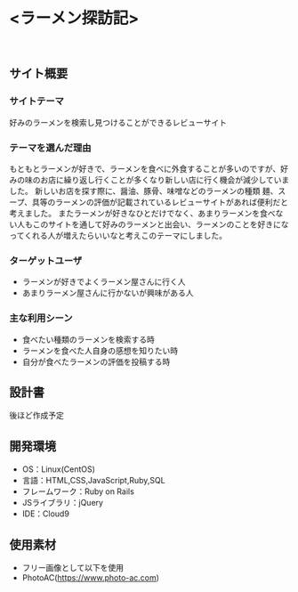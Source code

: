 # <ラーメン探訪記>
​
## サイト概要
### サイトテーマ
好みのラーメンを検索し見つけることができるレビューサイト
​
### テーマを選んだ理由
もともとラーメンが好きで、ラーメンを食べに外食することが多いのですが、好みの味のお店に繰り返し行くことが多くなり新しい店に行く機会が減少していました。
新しいお店を探す際に、醤油、豚骨、味噌などのラーメンの種類
麺、スープ、具等のラーメンの評価が記載されているレビューサイトがあれば便利だと考えました。
またラーメンが好きなひとだけでなく、あまりラーメンを食べない人もこのサイトを通して好みのラーメンと出会い、ラーメンのことを好きになってくれる人が増えたらいいなと考えこのテーマにしました。
​
### ターゲットユーザ
- ラーメンが好きでよくラーメン屋さんに行く人
- あまりラーメン屋さんに行かないが興味がある人
​
### 主な利用シーン
- 食べたい種類のラーメンを検索する時
- ラーメンを食べた人自身の感想を知りたい時
- 自分が食べたラーメンの評価を投稿する時
​
## 設計書
後ほど作成予定
​
## 開発環境
- OS：Linux(CentOS)
- 言語：HTML,CSS,JavaScript,Ruby,SQL
- フレームワーク：Ruby on Rails
- JSライブラリ：jQuery
- IDE：Cloud9
​
## 使用素材
- フリー画像として以下を使用
- PhotoAC(https://www.photo-ac.com)